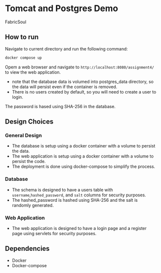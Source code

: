 # Tomcat and Postgres Demo
FabricSoul

## How to run
Navigate to current directory and run the following command:
```bash
docker compose up
```

Opem a web browser and navigate to `http://localhost:8080/assignment4/` to view the web application.

- note that the database data is volumed into postgres_data directory, so the data will persist even if the container is removed.
- There is no users created by default, so you will need to create a user to login.

The password is hased using SHA-256 in the database.

## Design Choices
### General Design
- The database is setup using a docker container with a volume to persist the data.
- The web application is setup using a docker container with a volume to persist the code.
- The deployment is done using docker-compose to simplify the process.
### Database
- The schema is designed to have a users table with `username`,`hashed_password`, and `salt` columns for security purposes.
- The hashed_password is hashed using SHA-256 and the salt is randomly generated.
### Web Application
- The web application is designed to have a login page and a register page using servlets for security purposes.

## Dependencies
- Docker
- Docker-compose

